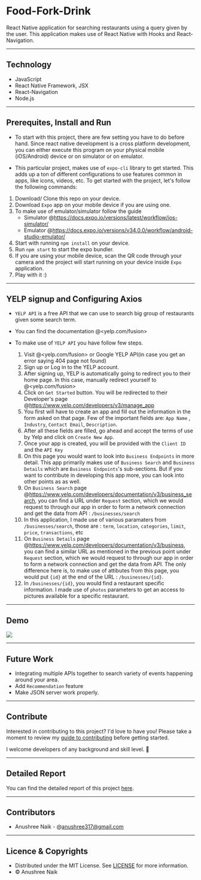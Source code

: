 # Food-Fork-Drink

React Native application for searching restaurants using a query given by the user. 
This application makes use of React Native with Hooks and React-Navigation.  

---
## Technology 

- JavaScript
- React Native Framework, JSX
- React-Navigation 
- Node.js

---
## Prerequites, Install and Run

- To start with this project, there are few setting you have to do before hand. Since react native development is a cross platform development, you can either execute this program on your physical mobile (iOS/Android) device or on simulator or on emulator. 

- This particular project, makes use of `expo-cli` library to get started. This adds up a ton of different configurations to use features common in apps, like icons, videos, etc. To get started with the project, let's follow the following commands: 

1. Download/ Clone this repo on your device. 
2. Download `Expo` app on your mobile device if you are using one.
3. To make use of emulator/simulator follow the guide
    - Simulator @<https://docs.expo.io/versions/latest/workflow/ios-simulator/>
    - Emulator @<https://docs.expo.io/versions/v34.0.0/workflow/android-studio-emulator/>
4. Start with running `npm install` on your device.
5. Run `npm start` to start the expo bundler.
6. If you are using your mobile device, scan the QR code through your camera and the project will start running on your device inside `Expo` application.
7. Play with it :)  
 
---

## YELP signup and Configuring Axios 

- `YELP API` is a free API  that we can use to search big group of restaurants given some search term.

- You can find the documentation @<yelp.com/fusion>

- To make use of `YELP API` you have follow few steps. 
    1. Visit @<yelp.com/fusion> or Google YELP API(in case you get an error saying 404 page not found)
    2. Sign up or Log in to the YELP account.
    3. After signing up, YELP is automatically going to redirect you to their home page. In this case, manually redirect yourself to @<yelp.com/fusion>
    4. Click on `Get Started` button. You will be redirected to their Developer's page @<https://www.yelp.com/developers/v3/manage_app>
    5. You first will have to create an app and fill out the information in the form asked on that page. Few of the important fields are: `App Name` , `Industry`, `Contact Email`, `Description`. 
    6. After all these fields are filled, go ahead and accept the terms of use by Yelp and click on `Create New App`. 
    7. Once your app is created, you will be provided with the `Client ID` and the `API Key`
    8. On this page you would want to look into `Business Endpoints` in more detail. This app primarily makes use of `Business Search` and `Business Details` which are `Business Endpoints`'s sub-sections. But if you want to contribute in developing this app more, you can look into other points as as well.
    9. On `Business Search` page @<https://www.yelp.com/developers/documentation/v3/business_search>, you can find a URL under `Request` section, which we would request to through our app in order to form a network connection and get the data from API : `/businesses/search`
    10. In this application, I made use of various paramaters from `/businesses/search`, those are : `term`, `location`, `categories`, `limit`, `price`, `transactions`, etc
    11. On `Business Details` page @<https://www.yelp.com/developers/documentation/v3/business>, you can find a similar URL as mentioned in the previous point under `Request` section, which we would request to through our app in order to form a network connection and get the data from API. The only difference here is, to make use of attibutes from this page, you would put `{id}` at the end of the URL : `/businesses/{id}`. 
    12. In `/businesses/{id}`, you would find a restaurant specific information. I made use of `photos` parameters to get an access to pictures available for a specific restaurant. 
    

     

---

## Demo

![](https://github.com/Anushree-naik/Food-Fork-Drink/blob/master/demo.gif)

---
## Future Work

- Integrating multiple APIs together to search variety of events happening around your area.
- Add `Recommendation` feature
- Make JSON server work properly.

---

## Contribute

Interested in contributing to this project? I'd love to have you! Please take a moment to review my [guide to contributing](CONTRIBUTING.md) before getting started.

I welcome developers of any background and skill level. 🌱

---
## Detailed Report

You can find the detailed report of this project [here](Report.md).

---
## Contributors

- Anushree Naik - @<anushree317@gmail.com>

---
## Licence & Copyrights 

- Distributed under the MIT License. See [LICENSE](LICENSE.md) for more information.
- &copy; Anushree Naik



